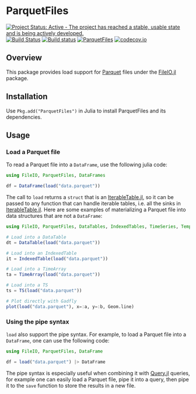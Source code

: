 # ParquetFiles

[![Project Status: Active - The project has reached a stable, usable state and is being actively developed.](http://www.repostatus.org/badges/latest/active.svg)](http://www.repostatus.org/#active)
[![Build Status](https://travis-ci.org/davidanthoff/ParquetFiles.jl.svg?branch=master)](https://travis-ci.org/davidanthoff/ParquetFiles.jl)
[![Build status](https://ci.appveyor.com/api/projects/status/svgqskv2wul3egrr/branch/master?svg=true)](https://ci.appveyor.com/project/davidanthoff/parquetfiles-jl/branch/master)
[![ParquetFiles](http://pkg.julialang.org/badges/ParquetFiles_0.6.svg)](http://pkg.julialang.org/?pkg=ParquetFiles)
[![codecov.io](http://codecov.io/github/davidanthoff/ParquetFiles.jl/coverage.svg?branch=master)](http://codecov.io/github/davidanthoff/ParquetFiles.jl?branch=master)

## Overview

This package provides load support for [Parquet](https://parquet.apache.org/) files under the
[FileIO.jl](https://github.com/JuliaIO/FileIO.jl) package.

## Installation

Use ``Pkg.add("ParquetFiles")`` in Julia to install ParquetFiles and its dependencies.

## Usage

### Load a Parquet file

To read a Parquet file into a ``DataFrame``, use the following julia code:

````julia
using FileIO, ParquetFiles, DataFrames

df = DataFrame(load("data.parquet"))
````

The call to ``load`` returns a ``struct`` that is an [IterableTable.jl](https://github.com/davidanthoff/IterableTables.jl), so it can be passed to any function that can handle iterable tables, i.e. all the sinks in [IterableTable.jl](https://github.com/davidanthoff/IterableTables.jl). Here are some examples of materializing a Parquet file into data structures that are not a ``DataFrame``:

````julia
using FileIO, ParquetFiles, DataTables, IndexedTables, TimeSeries, Temporal, Gadfly

# Load into a DataTable
dt = DataTable(load("data.parquet"))

# Load into an IndexedTable
it = IndexedTable(load("data.parquet"))

# Load into a TimeArray
ta = TimeArray(load("data.parquet"))

# Load into a TS
ts = TS(load("data.parquet"))

# Plot directly with Gadfly
plot(load("data.parquet"), x=:a, y=:b, Geom.line)
````

### Using the pipe syntax

``load`` also support the pipe syntax. For example, to load a Parquet file into a ``DataFrame``, one can use the following code:

````julia
using FileIO, ParquetFiles, DataFrame

df = load("data.parquet") |> DataFrame
````

The pipe syntax is especially useful when combining it with [Query.jl](https://github.com/davidanthoff/Query.jl) queries, for example one can easily load a Parquet file, pipe it into a query, then pipe it to the ``save`` function to store the results in a new file.
